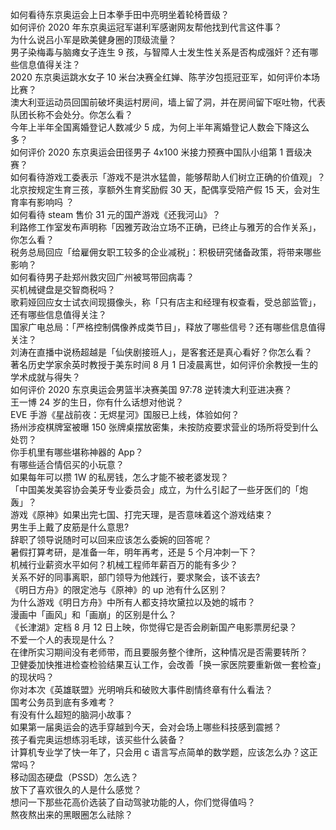 如何看待东京奥运会上日本拳手田中亮明坐着轮椅晋级？  
如何评价 2020 年东京奥运冠军谌利军感谢网友帮他找到代言这件事？  
为什么说吕小军是欧美健身圈的顶级流量？  
男子染梅毒与脑瘫女子连生 9 孩，与智障人士发生性关系是否构成强奸？还有哪些信息值得关注？  
2020 东京奥运跳水女子 10 米台决赛全红婵、陈芋汐包揽冠亚军，如何评价本场比赛？  
澳大利亚运动员回国前破坏奥运村房间，墙上留了洞，并在房间留下呕吐物，代表队团长称不会处分。你怎么看？  
今年上半年全国离婚登记人数减少 5 成，为何上半年离婚登记人数会下降这么多？  
如何评价 2020 东京奥运会田径男子 4x100 米接力预赛中国队小组第 1 晋级决赛？  
如何看待游戏工委表示「游戏不是洪水猛兽，能够帮助人们树立正确的价值观」？  
北京按规定生育三孩，享额外生育奖励假 30 天，配偶享受陪产假 15 天，会对生育率有影响吗 ？  
如何看待 steam 售价 31 元的国产游戏《还我河山》？  
利路修工作室发布声明称「因雅芳政治立场不正确，已终止与雅芳的合作关系」，你怎么看？  
税务总局回应「给雇佣女职工较多的企业减税」：积极研究储备政策，将带来哪些影响？  
如何看待男子赴郑州救灾回广州被骂带回病毒？  
买机械键盘是交智商税吗？  
歌莉娅回应女士试衣间现摄像头，称「只有店主和经理有权查看，受总部监管」，还有哪些信息值得关注？  
国家广电总局：「严格控制偶像养成类节目」，释放了哪些信号？还有哪些信息值得关注？  
刘涛在直播中说杨超越是「仙侠剧接班人」，是客套还是真心看好？你怎么看？  
著名历史学家余英时教授于美东时间 8 月 1 日凌晨离世，如何评价余教授一生的学术成就与得失？  
如何评价 2020 东京奥运会男篮半决赛美国 97:78 逆转澳大利亚进决赛？  
王一博 24 岁的生日，你有什么话想对他说？  
EVE 手游《星战前夜：无烬星河》国服已上线，体验如何？  
扬州涉疫棋牌室被曝 150 张牌桌摆放密集，未按防疫要求营业的场所将受到什么处罚？  
你手机里有哪些堪称神器的 App？  
有哪些适合情侣买的小玩意？  
如果每年可以攒 1W 的私房钱，怎么才能不被老婆发现？  
「中国美发美容协会美牙专业委员会」成立，为什么引起了一些牙医们的「炮轰」？  
游戏《原神》如果出完七国、打完天理，是否意味着这个游戏结束？  
男生手上戴了皮筋是什么意思?  
辞职了领导说随时可以回来应该怎么委婉的回答呢？  
暑假打算考研，是准备一年，明年再考，还是 5 个月冲刺一下？  
机械行业薪资水平如何？机械工程师年薪百万的能有多少？  
关系不好的同事离职，部门领导为他践行，要求聚会，该不该去?  
《明日方舟》的限定池与《原神》的 up 池有什么区别？  
为什么游戏《明日方舟》中所有人都支持坎黛拉以及她的城市？  
漫画中「画风」和「画崩」的区别是什么？  
《长津湖》定档 8 月 12 日上映，你觉得它是否会刷新国产电影票房纪录？  
不爱一个人的表现是什么？  
在律所实习期间没有老师带，而且要服务整个律所，这种情况是否需要转所？  
卫健委加快推进检查检验结果互认工作，会改善「换一家医院要重新做一套检查」的现状吗？  
你对本次《英雄联盟》光明哨兵和破败大事件剧情终章有什么看法？  
国考公务员到底有多难考？  
有没有什么超短的脑洞小故事？  
如果第一届奥运会的选手穿越到今天，会对会场上哪些科技感到震撼？  
孩子看完奥运想练羽毛球，该买些什么装备？  
计算机专业学了快一年了，只会用 c 语言写点简单的数学题，应该怎么办？这正常吗？  
移动固态硬盘（PSSD）怎么选？  
放下了喜欢很久的人是什么感觉？  
想问一下那些花高价选装了自动驾驶功能的人，你们觉得值吗？  
熬夜熬出来的黑眼圈怎么祛除？  
